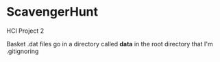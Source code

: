 ScavengerHunt
=============

HCI Project 2

Basket .dat files go in a directory called <b>data</b> in the root directory that I'm .gitignoring
